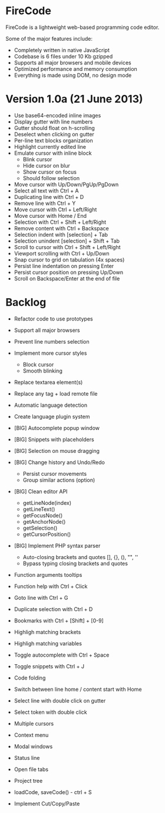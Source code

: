 FireCode
========

FireCode is a lightweight web-based programming code editor.

Some of the major features include:

- Completely written in native JavaScript
- Codebase is 6 files under 10 Kb gzipped
- Supports all major browsers and mobile devices
- Optimized performance and memory consumption
- Everything is made using DOM, no design mode


Version 1.0a (21 June 2013)
===========================

+ Use base64-encoded inline images
+ Display gutter with line numbers
+ Gutter should float on h-scrolling
+ Deselect when clicking on gutter
+ Per-line text blocks organization
+ Highlight currently edited line
+ Emulate cursor with inline block
  + Blink cursor
  + Hide cursor on blur
  + Show cursor on focus
  + Should follow selection
+ Move cursor with Up/Down/PgUp/PgDown
+ Select all text with Ctrl + A
+ Duplicating line with Ctrl + D
+ Remove line with Ctrl + Y
+ Move cursor with Ctrl + Left/Right
+ Move cursor with Home / End
+ Selection with Ctrl + Shift + Left/Right
+ Remove content with Ctrl + Backspace
+ Selection indent with [selection] + Tab
+ Selection unindent [selection] + Shift + Tab
+ Scroll to cursor with Ctrl + Shift + Left/Right
+ Viewport scrolling with Ctrl + Up/Down
+ Snap cursor to grid on tabulation (4x spaces)
+ Persist line indentation on pressing Enter
+ Persist cursor position on pressing Up/Down
+ Scroll on Backspace/Enter at the end of file


Backlog
=======

- Refactor code to use prototypes
- Support all major browsers
- Prevent line numbers selection
- Implement more cursor styles
  - Block cursor
  - Smooth blinking
- Replace textarea element(s)
- Replace any tag + load remote file
- Automatic language detection
- Create language plugin system

- [BIG] Autocomplete popup window
- [BIG] Snippets with placeholders
- [BIG] Selection on mouse dragging
- [BIG] Change history and Undo/Redo
  - Persist cursor movements
  - Group similar actions (option)
- [BIG] Clean editor API
  - getLineNode(index)
  - getLineText()
  - getFocusNode()
  - getAnchorNode()
  - getSelection()
  - getCursorPosition()
- [BIG] Implement PHP syntax parser
  - Auto-closing brackets and quotes [], {}, (), "", ''
  - Bypass typing closing brackets and quotes
  
- Function arguments tooltips
- Function help with Ctrl + Click

- Goto line with Ctrl + G
- Duplicate selection with Ctrl + D
- Bookmarks with Ctrl + [Shift] + [0-9]
- Highligh matching brackets
- Highligh matching variables
- Toggle autocomplete with Ctrl + Space
- Toggle snippets with Ctrl + J

- Code folding
- Switch between line home / content start with Home
- Select line with double click on gutter
- Select token with double click
- Multiple cursors

- Context menu
- Modal windows
- Status line
- Open file tabs
- Project tree

- loadCode, saveCode() - ctrl + S
- Implement Cut/Copy/Paste
